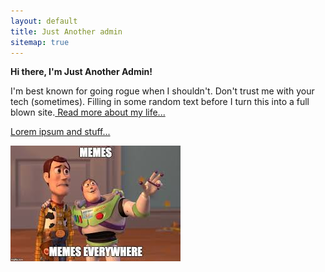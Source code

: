 ```yaml
---
layout: default
title: Just Another admin
sitemap: true
---
```


**Hi there, I'm Just Another Admin!**

I'm best known for going rogue when I shouldn't. Don't trust me with your tech (sometimes). Filling in some random text before I turn this into a full blown site.<a href="/JustAnotherAdmin/about">  Read more about my life...

Lorem ipsum and stuff...


![alt text](https://raw.githubusercontent.com/soccershoe/JustAnotherAdmin/master/images/memeseverywhere.jpg)


